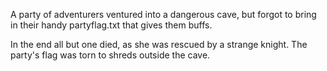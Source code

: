 A party of adventurers ventured into a dangerous cave, but forgot to bring in their handy partyflag.txt that gives them buffs.

In the end all but one died, as she was rescued by a strange knight. The party's flag was torn to shreds outside the cave.
